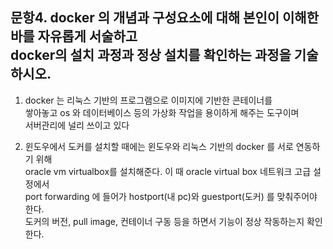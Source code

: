 문항4. docker 의 개념과 구성요소에 대해 본인이 이해한 바를 자유롭게 서술하고 
      <br/>docker의 설치 과정과 정상 설치를 확인하는 과정을 기술하시오.
------------------------------------------------------------------------------


1. docker 는 리눅스 기반의 프로그램으로 이미지에 기반한 콘테이너를
<br/>쌓아놓고 os 와 데이터베이스 등의 가상화 작업을 용이하게 해주는 도구이며 
<br/>서버관리에 널리 쓰이고 있다


2. 윈도우에서 도커를 설치할 때에는 윈도우와 리눅스 기반의 docker 를 서로 연동하기 위해 
<br/>oracle vm virtualbox를 설치해준다. 이 때 oracle virtual box 네트워크 고급 설정에서 
<br/>port forwarding 에 들어가 hostport(내 pc)와 guestport(도커) 를 맞춰주어야 한다.
<br/>도커의 버전, pull image, 컨테이너 구동 등을 하면서 기능이 정상 작동하는지 확인한다.